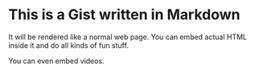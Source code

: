 # This is a Gist written in Markdown

It will be rendered like a normal web page. You can embed actual HTML inside it
and do all kinds of fun stuff.

You can even embed videos.

